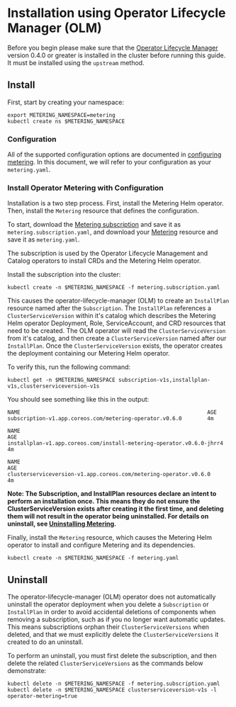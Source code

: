 # Installation using Operator Lifecycle Manager (OLM)

Before you begin please make sure that the [Operator Lifecycle Manager][install-olm] version 0.4.0 or greater is installed in the cluster before running this guide.
It must be installed using the `upstream` method.

## Install

First, start by creating your namespace:

```
export METERING_NAMESPACE=metering
kubectl create ns $METERING_NAMESPACE
```

### Configuration

All of the supported configuration options are documented in [configuring metering][configuring-metering].
In this document, we will refer to your configuration as your `metering.yaml`.

### Install Operator Metering with Configuration

Installation is a two step process. First, install the Metering Helm operator. Then, install the `Metering` resource that defines the configuration.

To start, download the [Metering subscription][metering-subscription] and save it as `metering.subscription.yaml`, and download your [Metering][example-config] resource and save it as `metering.yaml`.

The subscription is used by the Operator Lifecycle Management and Catalog operators to install CRDs and the Metering Helm operator.

Install the subscription into the cluster:

```
kubectl create -n $METERING_NAMESPACE -f metering.subscription.yaml
```

This causes the operator-lifecycle-manager (OLM) to create an `InstallPlan` resource named after the `Subscription`.
The `InstallPlan` references a `ClusterServiceVersion` within it's catalog which describes the Metering Helm operator Deployment, Role, ServiceAccount, and CRD resources that need to be created.
The OLM operator will read the `ClusterServiceVersion` from it's catalog, and then create a `ClusterServiceVersion` named after our `InstallPlan`.
Once the `ClusterServiceVersion` exists, the operator creates the deployment containing our Metering Helm operator.


To verify this, run the following command:

```
kubectl get -n $METERING_NAMESPACE subscription-v1s,installplan-v1s,clusterserviceversion-v1s
```

You should see something like this in the output:

```
NAME                                                           AGE
subscription-v1.app.coreos.com/metering-operator.v0.6.0        4m

NAME                                                                        AGE
installplan-v1.app.coreos.com/install-metering-operator.v0.6.0-jhrr4        4m

NAME                                                                    AGE
clusterserviceversion-v1.app.coreos.com/metering-operator.v0.6.0        4m
```

**Note: The Subscription, and InstallPlan resources declare an intent to perform an installation once. This means they do not ensure the ClusterServiceVersion exists after creating it the first time, and deleting them will not result in the operator being uninstalled. For details on uninstall, see [Uninstalling Metering](#uninstalling-metering).**

Finally, install the `Metering` resource, which causes the Metering Helm operator to install and configure Metering and its dependencies.

```
kubectl create -n $METERING_NAMESPACE -f metering.yaml
```

## Uninstall

The operator-lifecycle-manager (OLM) operator does not automatically uninstall the operator deployment when you delete a `Subscription` or `InstallPlan` in order to avoid accidental deletions of components when removing a subscription, such as if you no longer want automatic updates.
This means subscriptions orphan their `ClusterServiceVersions` when deleted, and that we must explicitly delete the `ClusterServiceVersions` it created to do an uninstall.

To perform an uninstall, you must first delete the subscription, and then delete the related `ClusterServiceVersions` as the commands below demonstrate:

```
kubectl delete -n $METERING_NAMESPACE -f metering.subscription.yaml
kubectl delete -n $METERING_NAMESPACE clusterserviceversion-v1s -l operator-metering=true
```

[install-olm]: https://github.com/operator-framework/operator-lifecycle-manager/blob/master/Documentation/install/install.md#install-the-latest-released-version-of-olm-for-upstream-kubernetes
[metering-subscription]: ../manifests/deploy/openshift/alm/metering.subscription.yaml
[configuring-metering]: metering-config.md
[example-config]: ../manifests/metering-config/default.yaml
